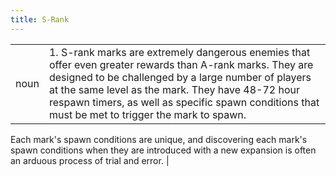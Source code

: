 ```yaml
---
title: S-Rank
---
```

| | |
| --- | --- |
| noun | 1.  	S-rank marks are extremely dangerous enemies that offer even greater rewards than A-rank marks. They are designed to be challenged by a large number of players at the same level as the mark. They have 48-72 hour respawn timers, as well as specific spawn conditions that must be met to trigger the mark to spawn. 

Each mark's spawn conditions are unique, and discovering each mark's spawn conditions when they are introduced with a new expansion is often an arduous process of trial and error.	|
